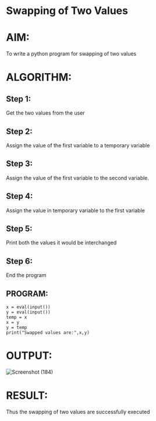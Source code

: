 # Swapping of Two Values
# AIM:
 To write a python program for swapping of two values

# ALGORITHM:

## Step 1:
  Get the two values from the user

## Step 2:
  Assign the value of the first variable to a temporary variable

## Step 3:
  Assign the value of the first variable to the second variable.

## Step 4:
  Assign the value in temporary variable to the first variable

## Step 5:
  Print both the values it would be interchanged

## Step 6:
  End the program

## PROGRAM:

```
x = eval(input())
y = eval(input())
temp = x
x = y
y = temp
print("Swapped values are:",x,y)

```
# OUTPUT:

![Screenshot (184)](https://github.com/RahiniAchudhan/python-program/assets/145742838/39fc7e00-290b-4ee7-9914-80394a08b2ae)

# RESULT:

  Thus the swapping of two values are successfully executed

